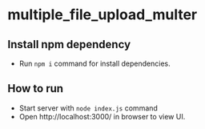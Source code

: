 # multiple_file_upload_multer

## Install npm dependency
- Run `npm i` command for install dependencies.

## How to run
- Start server with `node index.js` command
- Open http://localhost:3000/ in browser to view UI.

